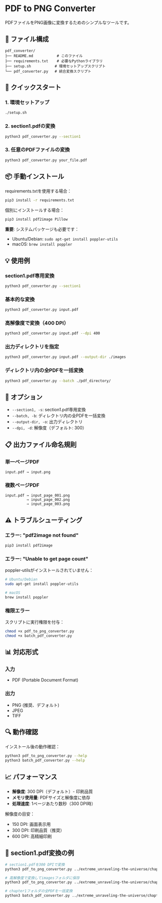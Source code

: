 # PDF to PNG Converter

PDFファイルをPNG画像に変換するためのシンプルなツールです。

## 📁 ファイル構成

```
pdf_converter/
├── README.md           # このファイル
├── requirements.txt    # 必要なPythonライブラリ
├── setup.sh           # 環境セットアップスクリプト
└── pdf_converter.py   # 統合変換スクリプト
```

## 🚀 クイックスタート

### 1. 環境セットアップ
```bash
./setup.sh
```

### 2. section1.pdfの変換
```bash
python3 pdf_converter.py --section1
```

### 3. 任意のPDFファイルの変換
```bash
python3 pdf_converter.py your_file.pdf
```

## 📦 手動インストール

requirements.txtを使用する場合：
```bash
pip3 install -r requirements.txt
```

個別にインストールする場合：
```bash
pip3 install pdf2image Pillow
```

**重要**: システムパッケージも必要です：
- Ubuntu/Debian: `sudo apt-get install poppler-utils`
- macOS: `brew install poppler`

## 💡 使用例

### section1.pdf専用変換
```bash
python3 pdf_converter.py --section1
```

### 基本的な変換
```bash
python3 pdf_converter.py input.pdf
```

### 高解像度で変換（400 DPI）
```bash
python3 pdf_converter.py input.pdf --dpi 400
```

### 出力ディレクトリを指定
```bash
python3 pdf_converter.py input.pdf --output-dir ./images
```

### ディレクトリ内の全PDFを一括変換
```bash
python3 pdf_converter.py --batch ./pdf_directory/
```

## 🔧 オプション

- `--section1, -s`: section1.pdf専用変換
- `--batch, -b`: ディレクトリ内の全PDFを一括変換
- `--output-dir, -o`: 出力ディレクトリ
- `--dpi, -d`: 解像度（デフォルト: 300）

## 📋 出力ファイル命名規則

### 単一ページPDF
```
input.pdf → input.png
```

### 複数ページPDF
```
input.pdf → input_page_001.png
          → input_page_002.png
          → input_page_003.png
```

## ⚠️ トラブルシューティング

### エラー: "pdf2image not found"
```bash
pip3 install pdf2image
```

### エラー: "Unable to get page count"
poppler-utilsがインストールされていません：
```bash
# Ubuntu/Debian
sudo apt-get install poppler-utils

# macOS
brew install poppler
```

### 権限エラー
スクリプトに実行権限を付与：
```bash
chmod +x pdf_to_png_converter.py
chmod +x batch_pdf_converter.py
```

## 📊 対応形式

### 入力
- PDF (Portable Document Format)

### 出力
- PNG (推奨、デフォルト)
- JPEG
- TIFF

## 🔍 動作確認

インストール後の動作確認：
```bash
python3 pdf_to_png_converter.py --help
python3 batch_pdf_converter.py --help
```

## 📈 パフォーマンス

- **解像度**: 300 DPI（デフォルト）- 印刷品質
- **メモリ使用量**: PDFサイズと解像度に依存
- **処理速度**: 1ページあたり数秒（300 DPI時）

解像度の目安：
- 150 DPI: 画面表示用
- 300 DPI: 印刷品質（推奨）
- 600 DPI: 高精細印刷

## 🎯 section1.pdf変換の例

```bash
# section1.pdfを300 DPIで変換
python3 pdf_to_png_converter.py ../extreme_unraveling-the-universe/chapter1/section1.pdf

# 高解像度で変換してimagesフォルダに保存
python3 pdf_to_png_converter.py ../extreme_unraveling-the-universe/chapter1/section1.pdf --dpi 400 --output-dir ./images

# chapter1フォルダの全PDFを一括変換
python3 batch_pdf_converter.py ../extreme_unraveling-the-universe/chapter1/ --output-dir ./converted_pdfs
```